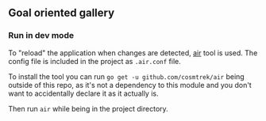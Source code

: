## Goal oriented gallery

### Run in dev mode

To "reload" the application when changes are detected, [air](https://github.com/cosmtrek/air) tool is used. 
The config file is included in the project as `.air.conf` file.

To install the tool you can run `go get -u github.com/cosmtrek/air` being outside of this repo, 
as it's not a dependency to this module and you don't want to accidentally declare it as it actually is.

Then run `air` while being in the project directory.
